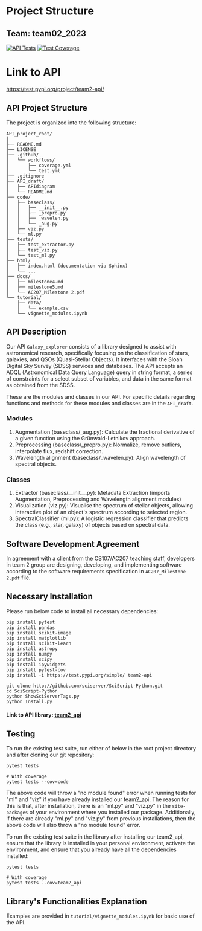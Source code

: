 # Project Structure 


## Team: team02_2023

[![API Tests](https://code.harvard.edu/CS107/team02_2023/actions/workflows/test.yml/badge.svg?branch=main)](https://code.harvard.edu/CS107/team02_2023/actions/workflows/test.yml) [![Test Coverage](https://code.harvard.edu/CS107/team02_2023/actions/workflows/coverage.yml/badge.svg?branch=main)](https://code.harvard.edu/CS107/team02_2023/actions/workflows/coverage.yml)

# Link to API 

https://test.pypi.org/project/team2-api/

## API Project Structure

The project is organized into the following structure: 

```
API_project_root/
│
├── README.md
├── LICENSE
├── .github/
│   └── workflows/
│       ├── coverage.yml
│       └── test.yml
├── .gitignore
├── API_draft/
│   ├── APIdiagram
│   └── README.md
├── code/
│   ├── baseclass/
│   │   ├── __init__.py
│   │   ├── _prepro.py
│   │   ├── _wavelen.py
│   │   └── _aug.py
│   ├── viz.py
│   └── ml.py
├── tests/
│   ├── test_extractor.py
│   ├── test_viz.py
│   └── test_ml.py
├── html/
│   ├── index.html (documentation via Sphinx)
│   └── ...
├── docs/
│   ├── milestone4.md
│   ├── milestone5.md
│   └── AC207_Milestone 2.pdf
└── tutorial/
    ├── data/
    │   └── example.csv
    └── vignette_modules.ipynb

```

## API Description
Our API `Galaxy_explorer` consists of a library designed to assist with astronomical research, specifically focusing on the classification of stars, galaxies, and QSOs (Quasi-Stellar Objects). It interfaces with the Sloan Digital Sky Survey (SDSS) services and databases. The API accepts an ADQL (Astronomical Data Query Language) query in string format, a series of constraints for a select subset of variables, and data in the same format as obtained from the SDSS.

These are the modules and classes in our API. For specific details regarding functions and methods for these modules and classes are in the `API_draft`. 

### Modules
1. Augmentation (baseclass/_aug.py): Calculate the fractional derivative of a given function using the Grünwald-Letnikov approach.
2. Preprocessing (baseclass/_prepro.py): Normalize, remove outliers, interpolate flux, redshift correction.
3. Wavelength alignment (baseclass/_wavelen.py): Align wavelength of spectral objects.

### Classes
1. Extractor (baseclass/\_\_init\_\_.py): Metadata Extraction (imports Augmentation, Preprocessing and Wavelength alignment modules)
2. Visualization (viz.py): Visualise the spectrum of stellar objects, allowing interactive plot of an object's spectrum according to selected region.
3. SpectralClassifier (ml.py): A logistic regression classifier that predicts the class (e.g., star, galaxy) of objects based on spectral data.


## Software Development Agreement

In agreement with a client from the CS107/AC207 teaching staff, developers in team 2 group are designing, developing, and implementing software according to the software requirements specification in `AC207_Milestone 2.pdf` file. 

## Necessary Installation
Please run below code to install all necessary dependencies:

```
pip install pytest
pip install pandas
pip install scikit-image
pip install matplotlib
pip install scikit-learn
pip install astropy
pip install numpy
pip install scipy
pip install ipywidgets
pip install pytest-cov
pip install -i https://test.pypi.org/simple/ team2-api

git clone http://github.com/sciserver/SciScript-Python.git
cd SciScript-Python
python ShowSciServerTags.py
python Install.py
```

#### Link to API library: [team2_api](https://test.pypi.org/project/team2-api/)

## Testing


To run the existing test suite, run either of below in the root project directory and after cloning our git repository:

```
pytest tests

# With coverage
pytest tests --cov=code
```
The above code will throw a "no module found" error when running tests for "ml" and "viz" if you have already installed our team2_api. The reason for this is that, after installation, there is an "ml.py" and "viz.py" in the `site-packages` of your environment where you installed our package. Additionally, if there are already "ml.py" and "viz.py" from previous installations, then the above code will also throw a "no module found" error.

To run the existing test suite in the library after installing our team2_api, ensure that the library is installed in your personal environment, activate the environment, and ensure that you already have all the dependencies installed:

```
pytest tests

# With coverage
pytest tests --cov=team2_api
```

## Library's Functionalities Explanation
Examples are provided in `tutorial/vignette_modules.ipynb` for basic use of the API. 
